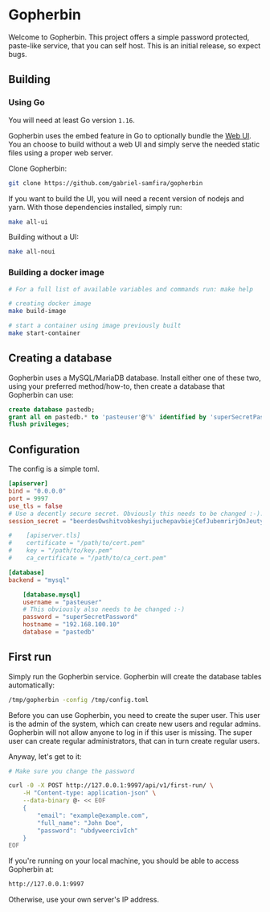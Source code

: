 # Gopherbin

Welcome to Gopherbin. This project offers a simple password protected, paste-like service, that you can self host. This is an initial release, so expect bugs.

## Building

### Using Go

You will need at least Go version ```1.16```.

Gopherbin uses the embed feature in Go to optionally bundle the [Web UI](https://github.com/gabriel-samfira/gopherbin-web). You an choose to build without a web UI and simply serve the needed static files using a proper web server. 

Clone Gopherbin:

```bash
git clone https://github.com/gabriel-samfira/gopherbin
```

If you want to build the UI, you will need a recent version of nodejs and yarn. With those dependencies installed, simply run:

```bash
make all-ui
```

Building without a UI:

```bash
make all-noui
```

### Building a docker image

```bash
# For a full list of available variables and commands run: make help

# creating docker image
make build-image

# start a container using image previously built
make start-container

```

## Creating a database

Gopherbin uses a MySQL/MariaDB database. Install either one of these two, using your preferred method/how-to, then create a database that Gopherbin can use:

```sql
create database pastedb;
grant all on pastedb.* to 'pasteuser'@'%' identified by 'superSecretPassword';
flush privileges;
```

## Configuration

The config is a simple toml.

```toml
[apiserver]
bind = "0.0.0.0"
port = 9997
use_tls = false
# Use a decently secure secret. Obviously this needs to be changed :-).
session_secret = "beerdesOwshitvobkeshyijuchepavbiejCefJubemrirjOnJeutyucHalHushbo"

#    [apiserver.tls]
#    certificate = "/path/to/cert.pem"
#    key = "/path/to/key.pem"
#    ca_certificate = "/path/to/ca_cert.pem"

[database]
backend = "mysql"

    [database.mysql]
    username = "pasteuser"
    # This obviously also needs to be changed :-)
    password = "superSecretPassword"
    hostname = "192.168.100.10"
    database = "pastedb"
```

## First run

Simply run the Gopherbin service. Gopherbin will create the database tables automatically:

```bash
/tmp/gopherbin -config /tmp/config.toml
```

Before you can use Gopherbin, you need to create the super user. This user is the admin of the system, which can create new users and regular admins. Gopherbin will not allow anyone to log in if this user is missing. The super user can create regular administrators, that can in turn create regular users.

Anyway, let's get to it:

```bash
# Make sure you change the password

curl -0 -X POST http://127.0.0.1:9997/api/v1/first-run/ \
	-H "Content-type: application-json" \
	--data-binary @- << EOF
	{
		"email": "example@example.com",
		"full_name": "John Doe",
		"password": "ubdyweercivIch"
	}
EOF
```

If you're running on your local machine, you should be able to access Gopherbin at:

```bash
http://127.0.0.1:9997
```

Otherwise, use your own server's IP address.

